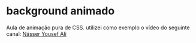 <h1>background animado</h1>
<p>Aula de animação pura de CSS. utilizei como exemplo o vídeo do seguinte canal: <a href="https://www.youtube.com/watch?v=KUQ70Fs30RY&list=PLkCTH3YkN7N5v9bxq_6ER27p9yezsLSx2&index=15&ab_channel=NAMDesign" target="_blank">Násser Yousef Ali</a></p>

